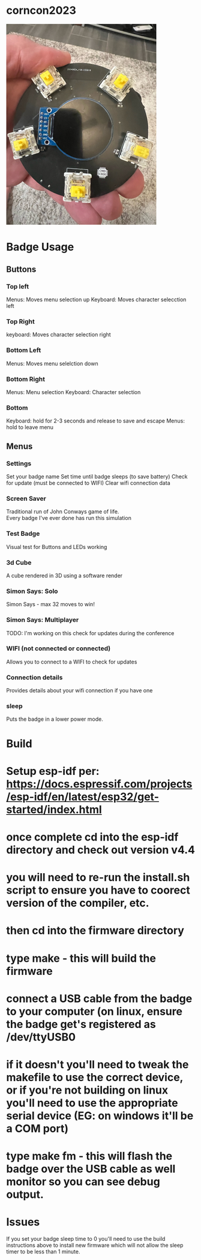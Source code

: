 # corncon2023

<img src="image0.jpeg" alt="drawing" width="400"/>

# Badge Usage

## Buttons
### Top left

Menus:  Moves menu selection up
Keyboard: Moves character selecction left

### Top Right

keyboard: Moves character selection right 

### Bottom Left

Menus: Moves menu selelction down

### Bottom Right

Menus: Menu selection
Keyboard: Character selection

### Bottom

Keyboard: hold for 2-3 seconds and release to save and escape
Menus: hold to leave menu

## Menus
### Settings

Set your badge name
Set time until badge sleeps (to save battery)
Check for update (must be connected to WIFI)
Clear wifi connection data

### Screen Saver

Traditional run of John Conways game of life.  
Every badge I've ever done has run this simulation

### Test Badge

Visual test for Buttons and LEDs working

### 3d Cube

A cube rendered in 3D using a software render

### Simon Says: Solo

Simon Says - max 32 moves to win!

### Simon Says: Multiplayer

TODO: I'm working on this check for updates during the conference

### WIFI (not connected or connected)

Allows you to connect to a WIFI to check for updates

### Connection details

Provides details about your wifi connection if you have one

### sleep

Puts the badge in a lower power mode.


# Build

# Setup esp-idf per: https://docs.espressif.com/projects/esp-idf/en/latest/esp32/get-started/index.html
# once complete cd into the esp-idf directory and check out version v4.4
# you will need to re-run the install.sh script to ensure you have to coorect version of the compiler, etc.
# then cd into the firmware directory
# type make - this will build the firmware
# connect a USB cable from the badge to your computer (on linux, ensure the badge get's registered as /dev/ttyUSB0
# if it doesn't you'll need to tweak the makefile to use the correct device, or if you're not building on linux you'll need to use the appropriate serial device (EG: on windows it'll be a COM port)
# type make fm - this will flash the badge over the USB cable  as well monitor so you can see debug output.


# Issues

If you set your badge sleep time to 0 you'll need to use the build instructions above to install new firmware
which will not allow the sleep timer to be less than 1 minute.

